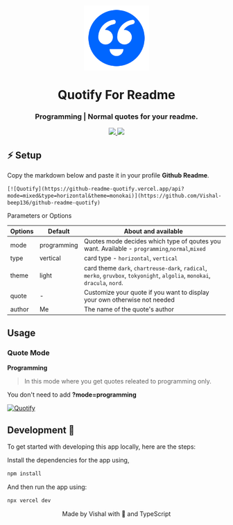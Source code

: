 <p align="center">
  <img align="center" width="150" height="150" src="assets/quotify_logo.png" />

  <h1 align="center">Quotify For Readme</h1>
  <h3 align="center">Programming | Normal quotes for your readme.</h3>
</p>

<!-- Badges -->
<p align="center">
  <a href="https://github.com/Vishal-beep136/github-readme-quotify/issues">
    <img src="https://img.shields.io/github/issues/Vishal-beep136/github-readme-quotify?style=flat-square">
  </a>

  <a href="https://github.com/Vishal-beep136/github-readme-quotify/pulls">
    <img src="https://img.shields.io/github/issues-pr/Vishal-beep136/github-readme-quotify?style=flat-square">
  </a>
</p>

## ⚡ Setup
Copy the markdown below and paste it in your profile **Github Readme**.

```
[![Quotify](https://github-readme-quotify.vercel.app/api?mode=mixed&type=horizontal&theme=monokai)](https://github.com/Vishal-beep136/github-readme-quotify)
```

Parameters or Options

| Options | Default  | About and available                                                                                                         |
| ------- | -------- | ----------------------------------------------------------------------------------------------------------------------------|
| mode    | programming | Quotes mode decides which type of qoutes you want. Available - `programming`,`normal`,`mixed`                            |
| type    | vertical | card type - `horizontal`, `vertical`                                                                                        |
| theme   | light    | card theme `dark`, `chartreuse-dark`, `radical`, `merko`, `gruvbox`, `tokyonight`, `algolia`, `monokai`, `dracula`, `nord`. |
| quote   | -        | Customize your quote if you want to display your own otherwise not needed                                                   |
| author  | Me       | The name of the quote's author                                                                                              |

## Usage

### **Quote Mode**
**Programming**
> In this mode where you get quotes releated to programming only.

You don't need to add **?mode=programming**

[![Quotify](https://github-readme-quotify.vercel.app/api?mode=mixed&type=horizontal&theme=monokai)](https://github.com/Vishal-beep136/github-readme-quotify)




## Development 🚀

To get started with developing this app locally, here are the steps:

Install the dependencies for the app using,

```bash
npm install
```

And then run the app using:

```bash
npx vercel dev
```



<div align="center">Made by Vishal with 💙 and TypeScript</div>
